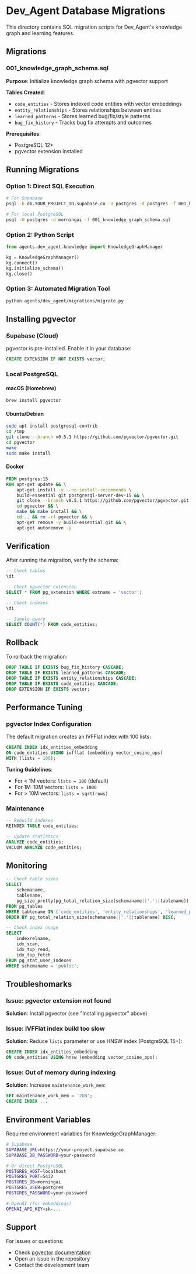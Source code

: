 # Dev_Agent Database Migrations

This directory contains SQL migration scripts for Dev_Agent's knowledge graph and learning features.

## Migrations

### 001_knowledge_graph_schema.sql

**Purpose**: Initialize knowledge graph schema with pgvector support

**Tables Created**:
- `code_entities` - Stores indexed code entities with vector embeddings
- `entity_relationships` - Stores relationships between entities
- `learned_patterns` - Stores learned bug/fix/style patterns
- `bug_fix_history` - Tracks bug fix attempts and outcomes

**Prerequisites**:
- PostgreSQL 12+
- pgvector extension installed

## Running Migrations

### Option 1: Direct SQL Execution

```bash
# For Supabase
psql -h db.YOUR_PROJECT_ID.supabase.co -U postgres -d postgres -f 001_knowledge_graph_schema.sql

# For local PostgreSQL
psql -U postgres -d morningai -f 001_knowledge_graph_schema.sql
```

### Option 2: Python Script

```python
from agents.dev_agent.knowledge import KnowledgeGraphManager

kg = KnowledgeGraphManager()
kg.connect()
kg.initialize_schema()
kg.close()
```

### Option 3: Automated Migration Tool

```bash
python agents/dev_agent/migrations/migrate.py
```

## Installing pgvector

### Supabase (Cloud)

pgvector is pre-installed. Enable it in your database:

```sql
CREATE EXTENSION IF NOT EXISTS vector;
```

### Local PostgreSQL

#### macOS (Homebrew)
```bash
brew install pgvector
```

#### Ubuntu/Debian
```bash
sudo apt install postgresql-contrib
cd /tmp
git clone --branch v0.5.1 https://github.com/pgvector/pgvector.git
cd pgvector
make
sudo make install
```

#### Docker
```dockerfile
FROM postgres:15
RUN apt-get update && \
    apt-get install -y --no-install-recommends \
    build-essential git postgresql-server-dev-15 && \
    git clone --branch v0.5.1 https://github.com/pgvector/pgvector.git && \
    cd pgvector && \
    make && make install && \
    cd .. && rm -rf pgvector && \
    apt-get remove -y build-essential git && \
    apt-get autoremove -y
```

## Verification

After running the migration, verify the schema:

```sql
-- Check tables
\dt

-- Check pgvector extension
SELECT * FROM pg_extension WHERE extname = 'vector';

-- Check indexes
\di

-- Sample query
SELECT COUNT(*) FROM code_entities;
```

## Rollback

To rollback the migration:

```sql
DROP TABLE IF EXISTS bug_fix_history CASCADE;
DROP TABLE IF EXISTS learned_patterns CASCADE;
DROP TABLE IF EXISTS entity_relationships CASCADE;
DROP TABLE IF EXISTS code_entities CASCADE;
DROP EXTENSION IF EXISTS vector;
```

## Performance Tuning

### pgvector Index Configuration

The default migration creates an IVFFlat index with 100 lists:

```sql
CREATE INDEX idx_entities_embedding 
ON code_entities USING ivfflat (embedding vector_cosine_ops)
WITH (lists = 100);
```

**Tuning Guidelines**:
- For < 1M vectors: `lists = 100` (default)
- For 1M-10M vectors: `lists = 1000`
- For > 10M vectors: `lists = sqrt(rows)`

### Maintenance

```sql
-- Rebuild indexes
REINDEX TABLE code_entities;

-- Update statistics
ANALYZE code_entities;
VACUUM ANALYZE code_entities;
```

## Monitoring

```sql
-- Check table sizes
SELECT 
    schemaname,
    tablename,
    pg_size_pretty(pg_total_relation_size(schemaname||'.'||tablename)) AS size
FROM pg_tables
WHERE tablename IN ('code_entities', 'entity_relationships', 'learned_patterns', 'bug_fix_history')
ORDER BY pg_total_relation_size(schemaname||'.'||tablename) DESC;

-- Check index usage
SELECT 
    indexrelname,
    idx_scan,
    idx_tup_read,
    idx_tup_fetch
FROM pg_stat_user_indexes
WHERE schemaname = 'public';
```

## Troubleshomarks

### Issue: pgvector extension not found

**Solution**: Install pgvector (see "Installing pgvector" above)

### Issue: IVFFlat index build too slow

**Solution**: Reduce `lists` parameter or use HNSW index (PostgreSQL 15+):

```sql
CREATE INDEX idx_entities_embedding 
ON code_entities USING hnsw (embedding vector_cosine_ops);
```

### Issue: Out of memory during indexing

**Solution**: Increase `maintenance_work_mem`:

```sql
SET maintenance_work_mem = '2GB';
CREATE INDEX ...
```

## Environment Variables

Required environment variables for KnowledgeGraphManager:

```bash
# Supabase
SUPABASE_URL=https://your-project.supabase.co
SUPABASE_DB_PASSWORD=your-password

# Or direct PostgreSQL
POSTGRES_HOST=localhost
POSTGRES_PORT=5432
POSTGRES_DB=morningai
POSTGRES_USER=postgres
POSTGRES_PASSWORD=your-password

# OpenAI (for embeddings)
OPENAI_API_KEY=sk-...
```

## Support

For issues or questions:
- Check [pgvector documentation](https://github.com/pgvector/pgvector)
- Open an issue in the repository
- Contact the development team

